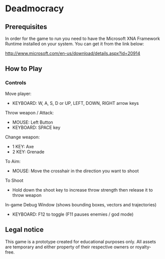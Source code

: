 # Deadmocracy

## Prerequisites

In order for the game to run you need to have the Microsoft XNA Framework Runtime installed on your system.
You can get it from the link below:

http://www.microsoft.com/en-us/download/details.aspx?id=20914

## How to Play

### Controls

Move player:
  - KEYBOARD: W, A, S, D or UP, LEFT, DOWN, RIGHT arrow keys
    
Throw weapon / Attack:
  - MOUSE: Left Button
  - KEYBOARD: SPACE key
    
Change weapon:
  - 1 KEY: Axe
  - 2 KEY: Grenade
   
To Aim:
  - MOUSE: Move the crosshair in the direction you want to shoot
    
To Shoot
  - Hold down the shoot key to increase throw strength then
    release it to throw weapon
   
In-game Debug Window (shows bounding boxes, vectors and trajectories)
  - KEYBOARD: F12 to toggle (F11 pauses enemies / god mode)

## Legal notice

This game is a prototype created for educational purposes only. All assets are temporary and either property of their respective owners or royalty-free.

